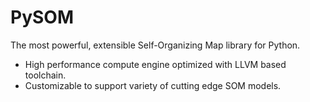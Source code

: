 # PySOM

The most powerful, extensible Self-Organizing Map library for Python. 

* High performance compute engine optimized with LLVM based toolchain.
* Customizable to support variety of cutting edge SOM models.